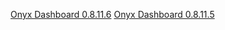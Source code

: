 [Onyx Dashboard 0.8.11.6](https://s3-us-west-1.amazonaws.com/onyx-releases/onyx-dashboard/onyx-dashboard-0.8.11.6.jar)
[Onyx Dashboard 0.8.11.5](https://s3-us-west-1.amazonaws.com/onyx-releases/onyx-dashboard/onyx-dashboard-0.8.11.5.jar)
